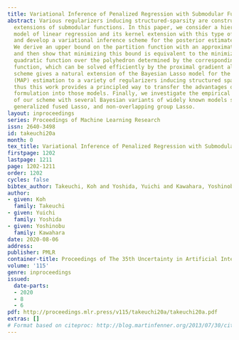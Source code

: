 ```yaml
---
title: Variational Inference of Penalized Regression with Submodular Functions
abstract: Various regularizers inducing structured-sparsity are constructed as Lovász
  extensions of submodular functions. In this paper, we consider a hierarchical probabilistic
  model of linear regression and its kernel extension with this type of regularization,
  and develop a variational inference scheme for the posterior estimate on this model.
  We derive an upper bound on the partition function with an approximation guarantee,
  and then show that minimizing this bound is equivalent to the minimization of a
  quadratic function over the polyhedron determined by the corresponding submodular
  function, which can be solved efficiently by the proximal gradient algorithm. Our
  scheme gives a natural extension of the Bayesian Lasso model for the maximum a posteriori
  (MAP) estimation to a variety of regularizers inducing structured sparsity, and
  thus this work provides a principled way to transfer the advantages of the Bayesian
  formulation into those models. Finally, we investigate the empirical performance
  of our scheme with several Bayesian variants of widely known models such as Lasso,
  generalized fused Lasso, and non-overlapping group Lasso.
layout: inproceedings
series: Proceedings of Machine Learning Research
issn: 2640-3498
id: takeuchi20a
month: 0
tex_title: Variational Inference of Penalized Regression with Submodular Functions
firstpage: 1202
lastpage: 1211
page: 1202-1211
order: 1202
cycles: false
bibtex_author: Takeuchi, Koh and Yoshida, Yuichi and Kawahara, Yoshinobu
author:
- given: Koh
  family: Takeuchi
- given: Yuichi
  family: Yoshida
- given: Yoshinobu
  family: Kawahara
date: 2020-08-06
address: 
publisher: PMLR
container-title: Proceedings of The 35th Uncertainty in Artificial Intelligence Conference
volume: '115'
genre: inproceedings
issued:
  date-parts:
  - 2020
  - 8
  - 6
pdf: http://proceedings.mlr.press/v115/takeuchi20a/takeuchi20a.pdf
extras: []
# Format based on citeproc: http://blog.martinfenner.org/2013/07/30/citeproc-yaml-for-bibliographies/
---
```

